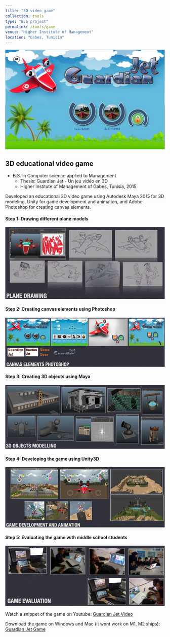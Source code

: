 ```yaml
---
title: "3D video game"
collection: tools
type: "B.S project"
permalink: /tools/game
venue: "Higher Institute of Management" 
location: "Gabes, Tunisia"
---
```


![3D game](../images/game.png) 

## 3D educational video game

* B.S. in Computer science applied to Management
  - Thesis: Guardian Jet - Un jeu vidéo en 3D
  - Higher Institute of Management of Gabes, Tunisia, 2015

Developed an educational 3D video game using Autodesk Maya 2015 for 3D modeling, Unity for game development and animation, and Adobe Photoshop for creating canvas elements.

#### Step 1: Drawing different plane models

![1step](../images/plane.png)

#### Step 2: Creating canvas elements using Photoshop

![2step](../images/canvas.png)

#### Step 3: Creating 3D objects using Maya

![3step](../images/maya.png)

#### Step 4: Developing the game using Unity3D

![4step](../images/unity.png)

#### Step 5: Evaluating the game with middle school students

![5step](../images/evaluation.png)


Watch a snippet of the game on Youtube: [Guardian Jet Video](https://www.youtube.com/watch?v=AfkVj9_Abb0)


Download the game on Windows and Mac (it wont work on M1, M2 ships): [Guardian Jet Game](https://drive.google.com/drive/folders/1CSrYVe97ZvMtAqk9XwDNyMDWM1zPjUDg?usp=share_link)



